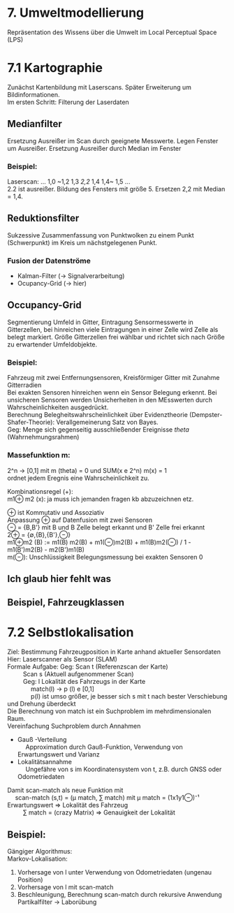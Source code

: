 # 7. Umweltmodellierung
Repräsentation des Wissens über die Umwelt im Local Perceptual Space (LPS)

# 7.1 Kartographie
Zunächst Kartenbildung mit Laserscans. Später Erweiterung um Bildinformationen. <br>
Im ersten Schritt: Filterung der Laserdaten<br>
## Medianfilter
Ersetzung Ausreißer im Scan durch geeignete Messwerte. Legen Fenster um Ausreißer. Ersetzung  Ausreißer durch Median im Fenster

### Beispiel:
Laserscan: ... 1,0 ~1,2 1,3 *2,2* 1,4 1,4~ 1,5 ... <br>
2.2 ist ausreißer. Bildung des Fensters mit größe 5. Ersetzen 2,2 mit Median = 1,4.

## Reduktionsfilter
Sukzessive Zusammenfassung von Punktwolken zu einem Punkt (Schwerpunkt) im Kreis um nächstgelegenen Punkt. <br>

### Fusion der Datenströme
- Kalman-Filter (-> Signalverarbeitung)
- Ocupancy-Grid (-> hier)

## Occupancy-Grid
Segmentierung Umfeld in Gitter, Eintragung Sensormesswerte in Gitterzellen, bei hinreichen viele Eintragungen in einer Zelle wird Zelle als belegt markiert. Größe Gitterzellen frei wählbar und richtet sich nach Größe zu erwartender Umfeldobjekte. <br>

### Beispiel:
Fahrzeug mit zwei Entfernungsensoren, Kreisförmiger Gitter mit Zunahme Gitterradien<br>
Bei exakten Sensoren hinreichen wenn ein Sensor Belegung erkennt. Bei unsicheren Sensoren werden Unsicherheiten in den MEsswerten durch Wahrscheinlichkeiten ausgedrückt.<br>
Berechnung Belegheitswahrscheinlichkeit über Evidenztheorie (Dempster-Shafer-Theorie): Verallgemeinerung Satz von Bayes. <br>
Geg: Menge sich gegenseitig ausschließender Ereignisse *theta* (Wahrnehmungsrahmen)<br>

### Massefunktion m: 
2^n -> [0,1]  mit m (theta) = 0 und SUM(x e 2^n) m(x) = 1 <br> 
ordnet jedem Eregnis eine Wahrscheinlichkeit zu. <br>

Kombinationsregel (+): <br>
m1⊕ m2 (x): ja muss ich jemanden fragen kb abzuzeichnen etz.

⊕ ist Kommutativ und Assoziativ<br>
Anpassung ⊕ auf Datenfusion mit zwei Sensoren<br>
⊖ = {B,B'} mit B und B Zelle belegt erkannt und B' Zelle frei erkannt<br>
2⊕ = {∅,{B},{B'},⊖} <br>
m1⊕m2 (B) := m1(B) m2(B) + m1(⊖)m2(B) + m1(B)m2(⊖) / 1 - m1(B')m2(B) - m2(B')m1(B) <br>
m(⊖): Unschlüssigkeit Belegungsmessung bei exakten Sensoren 0 <br>


## Ich glaub hier fehlt was

## Beispiel, Fahrzeugklassen


# 7.2 Selbstlokalisation
Ziel: Bestimmung Fahrzeugposition in Karte anhand aktueller Sensordaten <br>
Hier: Laserscanner als Sensor (SLAM) <br>
Formale Aufgabe: Geg: Scan t (Referenzscan der Karte) <br>
&emsp; &emsp; Scan s (Aktuell aufgenommener Scan) <br>
&emsp; &emsp; Geg: l Lokalität des Fahrzeugs in der Karte <br>
&emsp; &emsp; &emsp; match(l) -> p (l) e [0,1] <br>
&emsp; &emsp; &emsp; p(l) ist umso größer, je besser sich s mit t nach bester Verschiebung und Drehung überdeckt <br>
Die Berechnung von match ist ein Suchproblem im mehrdimensionalen Raum. <br>
Vereinfachung Suchproblem durch Annahmen<br>
* Gauß -Verteilung <br>
&emsp; Approximation durch Gauß-Funktion, Verwendung von Erwartungswert und Varianz
* Lokalitätsannahme<br>
&emsp; Ungefähre von s im Koordinatensystem von t, z.B. durch GNSS oder Odometriedaten

Damit scan-match als neue Funktion mit <br>
&emsp; scan-match (s,t) = (µ match, ∑ match) mit µ match = (1x1y1⊖)⁻¹ Erwartungswert => Lokalität des Fahrzeug<br>
&emsp; &emsp; ∑ match = (crazy Matrix) => Genauigkeit der Lokalität

## Beispiel:
Gängiger Algorithmus: <br>
Markov-Lokalisation:<br>
1. Vorhersage von l unter Verwendung von Odometriedaten (ungenau Position)
1. Vorhersage von l mit scan-match
1. Beschleunigung, Berechnung scan-match  durch rekursive Anwendung Partikalfilter -> Laborübung

